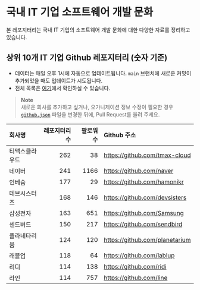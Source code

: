 # 국내 IT 기업 소프트웨어 개발 문화
본 레포지터리는 국내 IT 기업의 소프트웨어 개발 문화에 대한 다양한 자료를 정리하고 있습니다.

## 상위 10개 IT 기업 Github 레포지터리 (숫자 기준)

- 데이터는 매일 오후 1시에 자동으로 업데이트됩니다. `main` 브랜치에 새로운 커밋이 추가되었을 때도 업데이트가 시도됩니다.
- 전체 목록은 [여기](./github.md)에서 확인하실 수 있습니다.

> **Note**<br />
> 새로운 회사를 추가하고 싶거나, 오가니제이션 정보 수정이 필요한 경우 [`github.json`](./github.json) 파일을 변경한 뒤에, Pull Request를 올려 주세요.

<!-- MARKDOWN_TABLE(GITHUB): START -->

| **회사명** | **레포지터리 수** | **팔로워 수** | **Github 주소** |
|:---|---:|---:|:---|
| 티맥스클라우드 | 262 | 38 | https://github.com/tmax-cloud |
| 네이버 | 241 | 1166 | https://github.com/naver |
| 인베슘 | 177 | 29 | https://github.com/hamonikr |
| 데브시스터즈 | 168 | 146 | https://github.com/devsisters |
| 삼성전자 | 163 | 651 | https://github.com/Samsung |
| 센드버드 | 150 | 217 | https://github.com/sendbird |
| 플라네타리움 | 124 | 120 | https://github.com/planetarium |
| 래블업 | 118 | 64 | https://github.com/lablup |
| 리디 | 114 | 138 | https://github.com/ridi |
| 라인 | 114 | 757 | https://github.com/line |

<!-- MARKDOWN_TABLE(GITHUB): END -->
